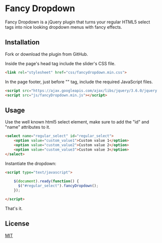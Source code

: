 # Fancy Dropdown

Fancy Dropdown is a jQuery plugin that turns your regular HTML5 select tags into nice looking dropdown menus with fancy effects.

## Installation

Fork or download the plugin from GitHub.

Inside the page's head tag include the slider's CSS file.

```html
<link rel="stylesheet" href="css/fancydropdown.min.css">
```

In the page footer, just before "</body>" tag, include the required JavaScript files.

```html
<script src="https://ajax.googleapis.com/ajax/libs/jquery/3.6.0/jquery.min.js"></script>
<script src="js/fancyDropdown.min.js"></script>
```

## Usage

Use the well known html5 select element, make sure to add the "id" and "name" attributes to it.

```html
<select name="regular_select" id="regular_select">
	<option value="custom_value1">Custom value 1</option>
	<option value="custom_value2">Custom value 2</option>
	<option value="custom_value3">Custom value 3</option>
</select>
```

Instantiate the dropdown:

```html
<script type="text/javascript">
    
    $(document).ready(function() {
      $("#regular_select").fancyDropdown();
    });

</script>
```
That's it.

## License
[MIT](https://choosealicense.com/licenses/mit/)
